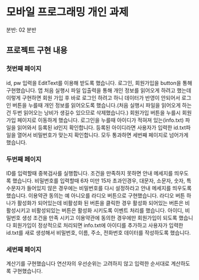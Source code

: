 # 모바일 프로그래밍 개인 과제
분반: 02 분반
## 프로젝트 구현 내용

### 첫번째 페이지
id, pw 입력을 EditText를 이용해 받도록 했습니다.
로그인, 회원가입을 button을 통해 구현했습니다.
앱 처음 실행시 파일 입출력을 통해 개인 정보를 읽어오게 하려고 했는데 이렇게 구현하면 회원 가입 후 바로 로그인 하려고 하니 데이터가 반영이 안되어서 로그인 버튼을 누를때 개인 정보를 읽어오도록 했습니다.(처음 실행시 파일을 읽어오게 하는건 두번 읽어오는 낭비가 생길수 있으므로 삭제했습니다.)
회원가입 버튼을 누를시 회원가입 페이지로 이동하게 했습니다.
로그인을 누를때 아이디가 적혀져 있는(info.txt) 파일을 읽어와서 등록된 id인지 확인합니다. 등록된 아이디라면 사용자가 입력한 id.txt파일을 열어서 비밀번호가 맞는지 확인합니다. 모두 통과하면 세번째 페이지로 넘어가게 했습니다.

### 두번째 페이지
ID를 입력할때 중복검사를 실행합니다. 조건을 만족하지 못하면 안내 메세지를 띄우도록 했습니다.
비밀번호를 입력할때 6자 미만 15자 초과인경우, 대문자, 소문자, 숫자, 특수문자가 들어있지 않은 경우에는 비밀번호를 다시 설정하라고 안내 메세지를 띄우도록 했습니다.
이용약관 동의는 예 아니오를 라디오 버튼으로 구현했습니다. 라디오 버튼 하나가 활성화가 되어있는데 비활성화 된 버튼을 클릭한 경우 활성화 되어있는 버튼은 비활성시키고 비활성되있는 버튼은 활성화 시키도록 이벤트 처리를 했습니다.
아이디, 비밀번호 생성 조건을 만족 시키고 이용약관에 동의한 경우에만 회원가입이 되도록 했습니다
회원가입이 정상적으로 처리되면 info.txt에 아이디를 추가하고 사용자가 입력한 id.txt를 새로 생성해서 비밀번호, 이름, 주소, 전화번호 데이터를 작성하도록 했습니다.

### 세번째 페이지
계산기를 구현했습니다
연산자의 우선순위는 고려하지 않고 입력한 순서대로 계산하도록 구현했습니다.
